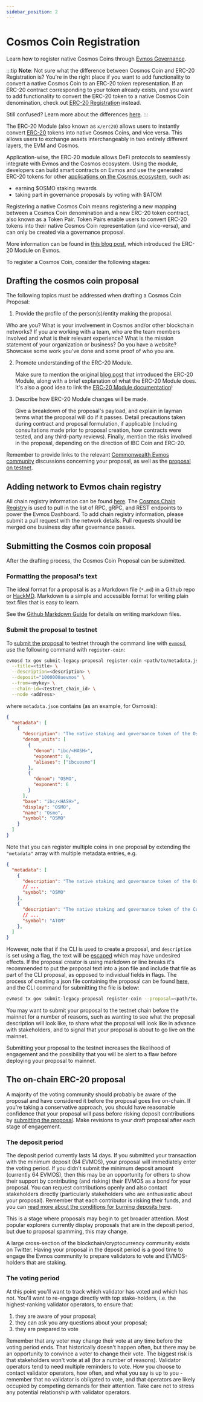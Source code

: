 ```yaml
---
sidebar_position: 2
---
```


# Cosmos Coin Registration

Learn how to register native Cosmos Coins through [Evmos Governance](./governance).

:::tip
**Note**: Not sure what the difference between Cosmos Coin and ERC-20 Registration is?
You're in the right place
if you want to add functionality
to convert a native Cosmos Coin to an ERC-20 token representation.
If an ERC-20 contract corresponding to your token already exists,
and you want to add functionality
to convert the ERC-20 token to a native Cosmos Coin denomination,
check out [ERC-20 Registration](./erc20-registration) instead.

Still confused? Learn more about the differences [here](https://docs.evmos.org/protocol/modules/erc20#concepts).
:::

The ERC-20 Module (also known as `x/erc20`) allows users
to instantly convert [ERC-20](https://ethereum.org/en/developers/docs/standards/tokens/erc-20)
tokens into native Cosmos Coins,
and vice versa.
This allows users to exchange assets interchangeably
in two entirely different layers,
the EVM and Cosmos.

Application-wise, the ERC-20 module allows DeFi protocols to seamlessly integrate with Evmos and the Cosmos ecosystem.
Using the module, developers can build smart contracts on Evmos
and use the generated ERC-20 tokens for other [applications on the Cosmos ecosystem](https://mapofzones.com), such as:

- earning $OSMO staking rewards
- taking part in governance proposals by voting with $ATOM

Registering a native Cosmos Coin means registering a new mapping between a Cosmos Coin denomination
and a new ERC-20 token contract, also known as a Token Pair.
Token Pairs enable users to convert ERC-20 tokens into their native Cosmos Coin representation (and vice-versa),
and can only be created via a governance proposal.

More information can be found in [this blog post](https://medium.com/evmos/introducing-evmos-erc20-module-f40a61e05273),
which introduced the ERC-20 Module on Evmos.

To register a Cosmos Coin, consider the following stages:

## Drafting the cosmos coin proposal

The following topics must be addressed when drafting a Cosmos Coin Proposal:

1. Provide the profile of the person(s)/entity making the proposal.

 Who are you? What is your involvement in Cosmos and/or other blockchain networks?
 If you are working with a team,
 who are the team members involved and what is their relevant experience?
 What is the mission statement of your organization or business?
 Do you have a website?
 Showcase some work you've done and some proof of who you are.

2. Promote understanding of the ERC-20 Module.

    Make sure to mention the original [blog post](https://medium.com/evmos/introducing-evmos-erc20-module-f40a61e05273)
    that introduced the ERC-20 Module,
    along with a brief explanation of what the ERC-20 Module does.
    It's also a good idea to link the [ERC-20 Module documentation](https://docs.evmos.org/protocol/modules/erc20)!

3. Describe how ERC-20 Module changes will be made.

    Give a breakdown of the proposal's payload,
    and explain in layman terms what the proposal will do if it passes.
    Detail precautions taken during contract and proposal formulation,
    if applicable (including consultations made prior to proposal creation,
    how contracts were tested,
    and any third-party reviews).
    Finally, mention the risks involved in the proposal,
    depending on the direction of IBC Coin and ERC-20.

Remember to provide links to the relevant [Commonwealth Evmos community](https://commonwealth.im/evmos) discussions
concerning your proposal, as well as the [proposal on testnet](#submit-the-proposal-to-testnet).

## Adding network to Evmos chain registry

All chain registry information can be found [here](https://github.com/evmos/chain-token-registry).
The [Cosmos Chain Registry](https://github.com/cosmos/chain-registry) is used
to pull in the list of RPC, gRPC, and REST endpoints
to power the Evmos Dashboard.
To add chain registry information,
please submit a pull request with the network details.
Pull requests should be merged one business day after governance passes.

## Submitting the Cosmos coin proposal

After the drafting process, the Cosmos Coin Proposal can be submitted.

### Formatting the proposal's text

The ideal format for a proposal is as a Markdown file (`*.md`) in a Github repo or [HackMD](https://hackmd.io/).
Markdown
is a simple and accessible format for writing plain text files that is easy to learn.
<!-- markdown-link-check-disable-next-line -->
See the [Github Markdown Guide](https://docs.github.com/en/get-started/writing-on-github/getting-started-with-writing-and-formatting-on-github/basic-writing-and-formatting-syntax)
for details on writing markdown files.

### Submit the proposal to testnet

To [submit the proposal](governance/submit-a-proposal) to testnet
through the command line with [`evmosd`](https://docs.evmos.org/protocol/evmos-cli#using-evmosd),
use the following command with `register-coin`:

```bash
evmosd tx gov submit-legacy-proposal register-coin <path/to/metadata.json> \
  --title=<title> \
  --description=<description> \
  --deposit="1000000aevmos" \
  --from=<mykey> \
  --chain-id=<testnet_chain_id> \
  --node <address>
```

where `metadata.json` contains (as an example, for Osmosis):

```json
{
  "metadata": [
    {
      "description": "The native staking and governance token of the Osmosis chain",
      "denom_units": [
        {
          "denom": "ibc/<HASH>",
          "exponent": 0,
          "aliases": ["ibcuosmo"]
        },
        {
          "denom": "OSMO",
          "exponent": 6
        }
      ],
      "base": "ibc/<HASH>",
      "display": "OSMO",
      "name": "Osmo",
      "symbol": "OSMO"
    }
  ]
}
```

Note that you can register multiple coins in one proposal
by extending the `"metadata"` array with multiple metadata entries, e.g.

```json
{
  "metadata": [
    {
      "description": "The native staking and governance token of the Osmosis chain",
      // ...
      "symbol": "OSMO"
    },
    {
      "description": "The native staking and governance token of the Cosmos chain",
      // ...
      "symbol": "ATOM"
    },
  ]
}
```

However, note that if the CLI is used to create a proposal,
and `description` is set using a flag,
the text will be [escaped](https://en.wikipedia.org/wiki/Escape_sequences_in_C)
which may have undesired effects.
If the proposal creator is using markdown or line breaks
it's recommended to put the proposal text into a json file
and include that file as part of the CLI proposal,
as opposed to individual fields in flags.
The process of creating a json file containing the proposal can be found
[here](governance/submit-a-proposal#formatting-the-json-file-for-the-governance-proposal),
and the CLI command for submitting the file is below:

```bash
evmosd tx gov submit-legacy-proposal register-coin --proposal=<path/to/proposal.json>
```

You may want to submit your proposal to the testnet chain before the mainnet
for a number of reasons, such as
wanting to see what the proposal description will look like,
to share what the proposal will look like in advance with stakeholders,
and to signal that your proposal is about to go live on the mainnet.

Submitting your proposal to the testnet
increases the likelihood of engagement
and the possibility that you will be alert to a flaw
before deploying your proposal to mainnet.

## The on-chain ERC-20 proposal

A majority of the voting community
should probably be aware of the proposal
and have considered it before the proposal goes live on-chain.
If you're taking a conservative approach,
you should have reasonable confidence that your proposal will pass
before risking deposit contributions by [submitting the proposal](governance/submit-a-proposal).
Make revisions to your draft proposal after each stage of engagement.

### The deposit period

The deposit period currently lasts 14 days.
If you submitted your transaction with the minimum deposit (64 EVMOS),
your proposal will immediately enter the voting period.
If you didn't submit the minimum deposit amount (currently 64 EVMOS),
then this may be an opportunity for others to show their support
by contributing (and risking) their EVMOS as a bond for your proposal.
You can request contributions openly
and also contact stakeholders directly
(particularly stakeholders who are enthusiastic about your proposal).
Remember that each contributor is risking their funds,
and you can
[read more about the conditions for burning deposits here](governance/proposal-process#burned-deposits).

This is a stage where proposals may begin to get broader attention.
Most popular explorers currently display proposals
that are in the deposit period,
but due to proposal spamming, this may change.

A large cross-section of the blockchain/cryptocurrency community exists on Twitter.
Having your proposal in the deposit period is a good time
to engage the Evmos community to prepare validators to vote
and EVMOS-holders that are staking.

### The voting period

At this point you'll want to track
which validator has voted and which has not.
You'll want to re-engage directly with top stake-holders,
i.e. the highest-ranking validator operators,
to ensure that:

1. they are aware of your proposal;
2. they can ask you any questions about your proposal;
3. they are prepared to vote

Remember that any voter may change their vote
at any time before the voting period ends.
That historically doesn't happen often,
but there may be an opportunity to convince a voter to change their vote.
The biggest risk is that stakeholders won't vote at all (for a number of reasons).
Validator operators tend to need multiple reminders to vote.
How you choose to contact validator operators, how often,
and what you say is up to you -
remember that no validator is obligated to vote,
and that operators are likely occupied
by competing demands for their attention.
Take care not to stress any potential relationship with validator operators.
